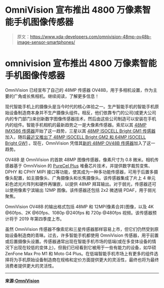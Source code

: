 # OmniVision 宣布推出 4800 万像素智能手机图像传感器

> 原文：<https://www.xda-developers.com/omnivision-48mp-ov48b-image-sensor-smartphones/>

# omnivision 宣布推出 4800 万像素智能手机图像传感器

OmniVision 已经宣布了自己的 48MP 传感器 OV48B，用于多相机设置，作为主要的广角或长焦相机。继续阅读，了解更多信息！

现代智能手机上的摄像头是当今时代的核心体验之一。生产智能手机的智能手机原始设备制造商本身并不生产摄像头组件。相反，他们依靠专门的公司(或更大公司内的专门部门)来创新数字图像传感器技术，然后由这些公司制造可以安装在手机内的组件。智能手机相机的最新趋势之一是大像素传感器。索尼以其 [48MP IMX586 传感器](https://www.xda-developers.com/sonys-imx586-48mp-smartphone-camera/)开始了这一趋势，三星以其 [48MP ISOCELL Bright GM1 传感器](https://www.xda-developers.com/samsung-32mp-48mp-isocell-camera-sensors/)加入，随后[最近又推出了 48MP ISOCELL Bright GM2 和 64MP ISOCELL Bright GW1](https://www.xda-developers.com/samsung-64mp-isocell-sensor-smartphones/) 。现在，OmniVision 凭借其[新的 48MP OV48B 传感器](https://www.ovt.com/news-events/product-releases/omnivision-announces-its-first-48-megapixel-08-micron-image-sensor)加入了这一趋势。

OV48B 是 OmniVision 的首款 48MP 图像传感器，像素尺寸为 0.8 微米。相机传感器基于 OmniVision 的 [PureCel Plus](https://www.ovt.com/purecel-pixel-tech/purecel-plus) 堆叠芯片技术，并提供数字裁剪变焦、DPHY 和 CPHY MIPI 接口等功能，使其成为一种多功能传感器，可用于后置多摄像头配置，如主摄像头、广角摄像头和长焦摄像头。该传感器集成了片上 4 单元彩色滤光片阵列和硬件再镶嵌，以提供 48MP 拜耳输出。对于弱光，传感器还可以使用像素宁滨输出 12MP 图像。该传感器还包括 2x2 微透镜 PDAF，用于弱光聚焦。

OmniVision OV48B 的输出格式包括 48MP 和 12MP(像素合并)图像，以及 4K @60fps、2K @60fps、1080p @240fps 和 720p @480fps 视频。该传感器预计将于 2019 年第四季度上市。

虽然 OmniVision 传感器不像索尼和三星传感器那样容易上市，但它们仍然受到原始设备制造商的青睐。过去，许多智能手机都使用 OmniVision 传感器，用于前置或后置摄像头设置。传感器通常出现在智能手机市场的低端(或在多变体设备的情况下出现在较低的变体上)，但我们已经看到它被用于一些有能力的设备，如华硕 ZenFone Max Pro M1 和 Moto G4 Plus。在低端智能手机市场上有更多的组件选择将为手机原始设备制造商在规格和定价方面提供更大的灵活性，最终也将为最终消费者提供更大的灵活性。

* * *

**来源:[OmniVision](https://www.ovt.com/news-events/product-releases/omnivision-announces-its-first-48-megapixel-08-micron-image-sensor)**